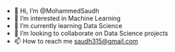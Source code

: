 - 👋 Hi, I’m @MohammedSaudh
- 👀 I’m interested in Machine Learning
- 🌱 I’m currently learning Data Science
- 💞️ I’m looking to collaborate on Data Science projects
- 📫 How to reach me saudh315@gmail.com

<!---
MohammedSaudh/MohammedSaudh is a ✨ special ✨ repository because its `README.md` (this file) appears on your GitHub profile.
You can click the Preview link to take a look at your changes.
--->
